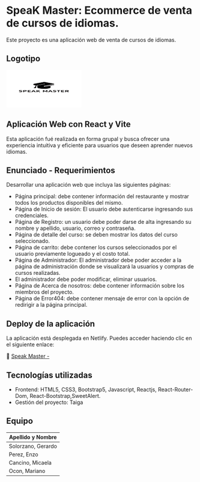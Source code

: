 # SpeaK Master: Ecommerce de venta de cursos de idiomas.

Este proyecto es una aplicación web de venta de cursos de idiomas.

## Logotipo 

<img src="/src/assets/imagen1.png" width="200" height="100">

##  Aplicación Web con React y Vite

Esta aplicación fué realizada en forma grupal y busca ofrecer una experiencia intuitiva y eficiente para usuarios que deseen aprender nuevos idiomas.

## Enunciado - Requerimientos

Desarrollar una aplicación web que incluya las siguientes páginas:

* Página principal: debe contener información del restaurante y mostrar todos los productos disponibles del mismo.
* Página de Inicio de sesión: El usuario debe autenticarse ingresando sus credenciales.
* Página de Registro: un usuario debe poder darse de alta ingresando su nombre y apellido, usuario, correo y contraseña.
* Página de detalle del curso: se deben mostrar los datos del curso seleccionado.
* Página de carrito: debe contener los cursos seleccionados por el usuario previamente logueado y el costo total.
* Página de Administrador: El administrador debe poder acceder a la página de administración donde se visualizará la  usuarios y compras de cursos realizadas. 
* El administrador debe poder modificar, eliminar usuarios.
* Página de Acerca de nosotros: debe contener información sobre los miembros del proyecto.
* Página de Error404: debe contener mensaje de error con la opción de redirigir a la página principal.



## Deploy de la aplicación

La aplicación está desplegada en Netlify. Puedes acceder haciendo clic en el siguiente enlace:

🔗 [Speak Master -](AquiVaElLINK)


## Tecnologías utilizadas

* Frontend:
HTML5, CSS3, Bootstrap5, Javascript, Reactjs, React-Router-Dom, React-Bootstrap,SweetAlert.
* Gestión del proyecto:
Taiga


## Equipo 

| Apellido y Nombre                   |
|------------------------------------
| Solorzano, Gerardo                  |
| Perez, Enzo                         | 
| Cancino, Micaela                    |               
| Ocon, Mariano                       |  
